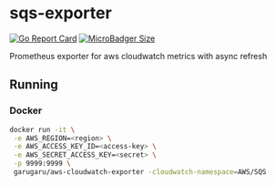 # sqs-exporter
[![Go Report Card](https://goreportcard.com/badge/github.com/GaruGaru/aws-sqs-exporter)](https://goreportcard.com/report/github.com/GaruGaru/aws-sqs-exporter)
[![MicroBadger Size](https://img.shields.io/microbadger/image-size/garugaru/sqs-exporter)](https://cloud.docker.com/u/garugaru/repository/docker/garugaru/sqs-exporter)
 
Prometheus exporter for aws cloudwatch metrics with async refresh

## Running

### Docker
```bash
docker run -it \
 -e AWS_REGION=<region> \
 -e AWS_ACCESS_KEY_ID=<access-key> \
 -e AWS_SECRET_ACCESS_KEY=<secret> \
 -p 9999:9999 \
 garugaru/aws-cloudwatch-exporter -cloudwatch-namespace=AWS/SQS
```
 